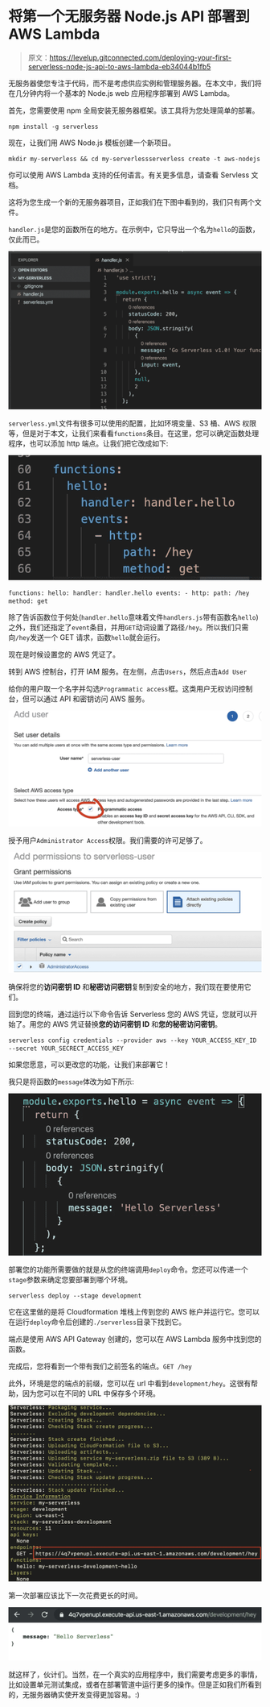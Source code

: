 # 将第一个无服务器 Node.js API 部署到 AWS Lambda

> 原文：<https://levelup.gitconnected.com/deploying-your-first-serverless-node-js-api-to-aws-lambda-eb34044b1fb5>

无服务器使您专注于代码，而不是考虑供应实例和管理服务器。在本文中，我们将在几分钟内将一个基本的 Node.js web 应用程序部署到 AWS Lambda。

首先，您需要使用 npm 全局安装无服务器框架。该工具将为您处理简单的部署。

```
npm install -g serverless
```

现在，让我们用 AWS Node.js 模板创建一个新项目。

```
mkdir my-serverless && cd my-serverlessserverless create -t aws-nodejs
```

你可以使用 AWS Lambda 支持的任何语言。有关更多信息，请查看 Servless 文档。

这将为您生成一个新的无服务器项目，正如我们在下图中看到的，我们只有两个文件。

`handler.js`是您的函数所在的地方。在示例中，它只导出一个名为`hello`的函数，仅此而已。

![](img/bbc43b2ee57b9b7af9ceff8a3d5b7f5b.png)

`serverless.yml`文件有很多可以使用的配置，比如环境变量、S3 桶、AWS 权限等，但是对于本文，让我们来看看`functions`条目。在这里，您可以确定函数处理程序，也可以添加 http 端点。让我们把它改成如下:

![](img/3325a9c4291f69de669f433a7a2616e4.png)

```
functions: hello: handler: handler.hello events: - http: path: /hey method: get
```

除了告诉函数位于何处(`handler.hello`意味着文件`handlers.js`带有函数名`hello`)之外，我们还指定了`event`条目，并用`GET`动词设置了路径`/hey`。所以我们只需向`/hey`发送一个 GET 请求，函数`hello`就会运行。

现在是时候设置您的 AWS 凭证了。

转到 AWS 控制台，打开 IAM 服务。在左侧，点击`Users`，然后点击`Add User`

给你的用户取一个名字并勾选`Programmatic access`框。这类用户无权访问控制台，但可以通过 API 和密钥访问 AWS 服务。

![](img/71f8ca326b88e1d66e1a42587cf91bd1.png)

授予用户`Administrator Access`权限。我们需要的许可足够了。

![](img/5982950d19cad16508eed924bc17f363.png)

确保将您的**访问密钥 ID** 和**秘密访问密钥**复制到安全的地方，我们现在要使用它们。

回到您的终端，通过运行以下命令告诉 Serverless 您的 AWS 凭证，您就可以开始了。用您的 AWS 凭证替换**您的访问密钥 ID** 和**您的秘密访问密钥**。

```
serverless config credentials --provider aws --key YOUR_ACCESS_KEY_ID --secret YOUR_SECRECT_ACCESS_KEY
```

如果您愿意，可以更改您的功能，让我们来部署它！

我只是将函数的`message`体改为如下所示:

![](img/bfdce837b16bb899e376202644302efd.png)

部署您的功能所需要做的就是从您的终端调用`deploy`命令。您还可以传递一个`stage`参数来确定您要部署到哪个环境。

```
serverless deploy --stage development
```

它在这里做的是将 Cloudformation 堆栈上传到您的 AWS 帐户并运行它。您可以在运行`deploy`命令后创建的`./serverless`目录下找到它。

端点是使用 AWS API Gateway 创建的，您可以在 AWS Lambda 服务中找到您的函数。

完成后，您将看到一个带有我们之前签名的端点。`GET /hey`

此外，环境是您的端点的前缀，您可以在 url 中看到`development/hey`。这很有帮助，因为您可以在不同的 URL 中保存多个环境。

![](img/12143ee0dd3e8a41fdd43cac95534ac5.png)

第一次部署应该比下一次花费更长的时间。

![](img/baaaa816184d206c463f0623a6e70108.png)

就这样了，伙计们。当然，在一个真实的应用程序中，我们需要考虑更多的事情，比如设置单元测试集成，或者在部署管道中运行更多的操作。但是正如我们所看到的，无服务器确实使开发变得更加容易。:)